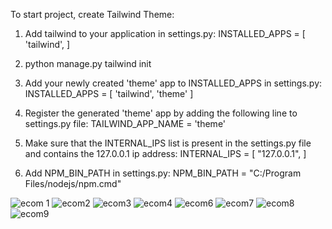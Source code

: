 To start project, create Tailwind Theme:

1. Add tailwind to your application in settings.py:
  INSTALLED_APPS = [
  'tailwind',
]

2. python manage.py tailwind init

3. Add your newly created 'theme' app to INSTALLED_APPS in settings.py:
  INSTALLED_APPS = [
  'tailwind',
  'theme'
]

4. Register the generated 'theme' app by adding the following line to settings.py file:
   TAILWIND_APP_NAME = 'theme'

5. Make sure that the INTERNAL_IPS list is present in the settings.py file and contains the 127.0.0.1 ip address:
   INTERNAL_IPS = [
    "127.0.0.1",
]

6. Add NPM_BIN_PATH in settings.py:
   NPM_BIN_PATH = "C:/Program Files/nodejs/npm.cmd"



![ecom 1](https://github.com/Vnill125/Ecom./assets/129762972/b0f3eba1-0c6c-4d0b-bf4b-bbda89da530a)
![ecom2](https://github.com/Vnill125/Ecom./assets/129762972/67c3d3ed-ed75-4626-8f3a-cdded19c788b)
![ecom3](https://github.com/Vnill125/Ecom./assets/129762972/2a9d9dab-e0ab-4f83-83ad-cfbccbc2f279)
![ecom4](https://github.com/Vnill125/Ecom./assets/129762972/ff5334f1-910b-4c58-adeb-ab48e000a77d)
![ecom6](https://github.com/Vnill125/Ecom./assets/129762972/6f48e425-a8e6-4f61-9815-68c1b470ef39)
![ecom7](https://github.com/Vnill125/Ecom./assets/129762972/a7d38e20-24ec-4f16-b563-cc8647e06251)
![ecom8](https://github.com/Vnill125/Ecom./assets/129762972/9a72349b-5682-4af0-aca7-498680adb9b0)
![ecom9](https://github.com/Vnill125/Ecom./assets/129762972/b834226b-5b98-42a5-a645-0e441c9cc77c)
